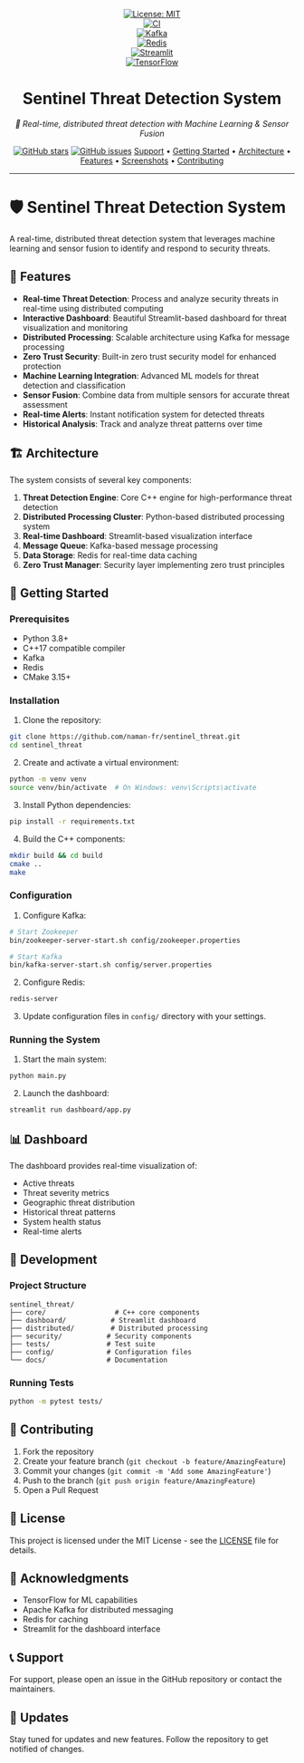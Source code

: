 <!--
 __          __  _                            _             
 \ \        / / | |                          | |            
  \ \  /\  / /__| | ___ ___  _ __ ___   ___  | |_ ___       
   \ \/  \/ / _ \ |/ __/ _ \| '_ ` _ \ / _ \ | __/ _ \      
    \  /\  /  __/ | (_| (_) | | | | | |  __/ | || (_) |     
     \/  \/ \___|_|\___\___/|_| |_| |_|\___|  \__\___/      
                                                            
      _____ _                   _   _   _                 
     / ____| |                 | | | | (_)                
    | (___ | |_ _ __ _   _  ___| |_| |_ _ _ __   __ _ ___ 
     \___ \| __| '__| | | |/ __| __| __| | '_ \ / _` / __|
     ____) | |_| |  | |_| | (__| |_| |_| | | | | (_| \__ \
    |_____/ \__|_|   \__,_|\___|\__|\__|_|_| |_|\__, |___/
                                                __/ |    
                                               |___/     
-->

<div align="center">

[![License: MIT](https://img.shields.io/badge/License-MIT-blue.svg)](LICENSE)  
[![CI](https://github.com/yourorg/sentinel_threat/workflows/CI/badge.svg)](https://github.com/yourorg/sentinel_threat/actions)  
[![Kafka](https://img.shields.io/badge/Powered%20by-Apache%20Kafka-231F20?logo=apachekafka)](https://kafka.apache.org/)  
[![Redis](https://img.shields.io/badge/Cache-Redis-DC382D?logo=redis)](https://redis.io/)  
[![Streamlit](https://img.shields.io/badge/Dashboard-Streamlit-FF4B4B?logo=streamlit)](https://streamlit.io/)  
[![TensorFlow](https://img.shields.io/badge/ML-TensorFlow-FF6F00?logo=tensorflow)](https://www.tensorflow.org/)  

<h1>Sentinel Threat Detection System</h1>
<p><em>🚀 Real-time, distributed threat detection with Machine Learning & Sensor Fusion</em></p>

<a href="https://github.com/yourorg/sentinel_threat/stargazers"><img src="https://img.shields.io/github/stars/yourorg/sentinel_threat?style=social" alt="GitHub stars" /></a>
<a href="https://github.com/yourorg/sentinel_threat/issues"><img src="https://img.shields.io/github/issues/yourorg/sentinel_threat" alt="GitHub issues" /></a>
<a href="#-support">Support</a> •
<a href="#-getting-started">Getting Started</a> •
<a href="#-architecture-overview">Architecture</a> •
<a href="#-features">Features</a> •
<a href="#-dashboard-screenshots">Screenshots</a> •
<a href="#-contributing">Contributing</a>

</div>

---
# 🛡️ Sentinel Threat Detection System

A real-time, distributed threat detection system that leverages machine learning and sensor fusion to identify and respond to security threats.

## 🌟 Features

- **Real-time Threat Detection**: Process and analyze security threats in real-time using distributed computing
- **Interactive Dashboard**: Beautiful Streamlit-based dashboard for threat visualization and monitoring
- **Distributed Processing**: Scalable architecture using Kafka for message processing
- **Zero Trust Security**: Built-in zero trust security model for enhanced protection
- **Machine Learning Integration**: Advanced ML models for threat detection and classification
- **Sensor Fusion**: Combine data from multiple sensors for accurate threat assessment
- **Real-time Alerts**: Instant notification system for detected threats
- **Historical Analysis**: Track and analyze threat patterns over time

## 🏗️ Architecture

The system consists of several key components:

1. **Threat Detection Engine**: Core C++ engine for high-performance threat detection
2. **Distributed Processing Cluster**: Python-based distributed processing system
3. **Real-time Dashboard**: Streamlit-based visualization interface
4. **Message Queue**: Kafka-based message processing
5. **Data Storage**: Redis for real-time data caching
6. **Zero Trust Manager**: Security layer implementing zero trust principles

## 🚀 Getting Started

### Prerequisites

- Python 3.8+
- C++17 compatible compiler
- Kafka
- Redis
- CMake 3.15+

### Installation

1. Clone the repository:
```bash
git clone https://github.com/naman-fr/sentinel_threat.git
cd sentinel_threat
```

2. Create and activate a virtual environment:
```bash
python -m venv venv
source venv/bin/activate  # On Windows: venv\Scripts\activate
```

3. Install Python dependencies:
```bash
pip install -r requirements.txt
```

4. Build the C++ components:
```bash
mkdir build && cd build
cmake ..
make
```

### Configuration

1. Configure Kafka:
```bash
# Start Zookeeper
bin/zookeeper-server-start.sh config/zookeeper.properties

# Start Kafka
bin/kafka-server-start.sh config/server.properties
```

2. Configure Redis:
```bash
redis-server
```

3. Update configuration files in `config/` directory with your settings.

### Running the System

1. Start the main system:
```bash
python main.py
```

2. Launch the dashboard:
```bash
streamlit run dashboard/app.py
```

## 📊 Dashboard

The dashboard provides real-time visualization of:
- Active threats
- Threat severity metrics
- Geographic threat distribution
- Historical threat patterns
- System health status
- Real-time alerts

## 🔧 Development

### Project Structure

```
sentinel_threat/
├── core/                 # C++ core components
├── dashboard/           # Streamlit dashboard
├── distributed/         # Distributed processing
├── security/           # Security components
├── tests/              # Test suite
├── config/             # Configuration files
└── docs/               # Documentation
```

### Running Tests

```bash
python -m pytest tests/
```

## 🤝 Contributing

1. Fork the repository
2. Create your feature branch (`git checkout -b feature/AmazingFeature`)
3. Commit your changes (`git commit -m 'Add some AmazingFeature'`)
4. Push to the branch (`git push origin feature/AmazingFeature`)
5. Open a Pull Request

## 📝 License

This project is licensed under the MIT License - see the [LICENSE](LICENSE) file for details.

## 🙏 Acknowledgments

- TensorFlow for ML capabilities
- Apache Kafka for distributed messaging
- Redis for caching
- Streamlit for the dashboard interface

## 📞 Support

For support, please open an issue in the GitHub repository or contact the maintainers.

## 🔄 Updates

Stay tuned for updates and new features. Follow the repository to get notified of changes. 
